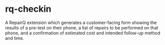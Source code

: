 # rq-checkin
 A RepairQ extension which generates a customer-facing form showing the results of a pre-test on their phone, a list of repairs to be performed on that phone, and a confirmation of estimated cost and intended follow-up method and time.
